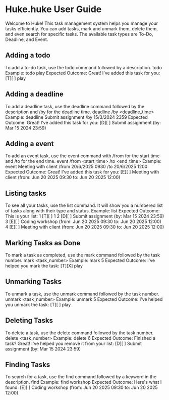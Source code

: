 # Huke.huke User Guide

Welcome to Huke! 
This task management system helps you manage your tasks efficiently. 
You can add tasks, mark and unmark them, delete them, and even search for specific tasks. 
The available task types are To-Do, Deadline, and Event.

## Adding a todo
To add a to-do task, use the todo command followed by a description.
todo <description>
Example: todo play
Expected Outcome: 
    Great! I've added this task for you:
    [T][ ] play

## Adding a deadline
To add a deadline task, 
use the deadline command followed by the description and /by for the deadline time.
deadline <description> /by <deadline_time>
Example: deadline Submit assignment /by 15/3/2024 2359
Expected Outcome: 
    Great! I've added this task for you:
    [D][ ] Submit assignment (by: Mar 15 2024 23:59)

## Adding a event
To add an event task, 
use the event command with /from for the start time and /to for the end time.
event <description> /from <start_time> /to <end_time>
Example: event Meeting with client /from 20/6/2025 0930 /to 20/6/2025 1200
Expected Outcome: 
    Great! I've added this task for you:
    [E][ ] Meeting with client (from: Jun 20 2025 09:30 to: Jun 20 2025 12:00)


## Listing tasks
To see all your tasks, use the list command. 
It will show you a numbered list of tasks along with their type and status.
Example: list
Expected Outcome:
    This is your list:
    1 [T][ ] 1
    2 [D][ ] Submit assignment (by: Mar 15 2024 23:59)
    3 [E][ ] Coding workshop (from: Jun 20 2025 09:30 to: Jun 20 2025 12:00)
    4 [E][ ] Meeting with client (from: Jun 20 2025 09:30 to: Jun 20 2025 12:00)


## Marking Tasks as Done
To mark a task as completed, use the mark command followed by the task number.
mark <task_number>
Example: mark 5
Expected Outcome:
    I've helped you mark the task:
    [T][X] play

## Unmarking Tasks
To unmark a task, use the unmark command followed by the task number.
unmark <task_number>
Example: unmark 5
Expected Outcome:
    I've helped you unmark the task:
    [T][ ] play

## Deleting Tasks
To delete a task, use the delete command followed by the task number.
delete <task_number>
Example: delete 6
Expected Outcome:
    Finished a task? Great!
    I've helped you remove it from your list:
    [D][ ] Submit assignment (by: Mar 15 2024 23:59)

## Finding Tasks
To search for a task, use the find command followed by a keyword in the description.
find <keyword>
Example: find workshop
Expected Outcome:
    Here's what I found:
    [E][ ] Coding workshop (from: Jun 20 2025 09:30 to: Jun 20 2025 12:00)
